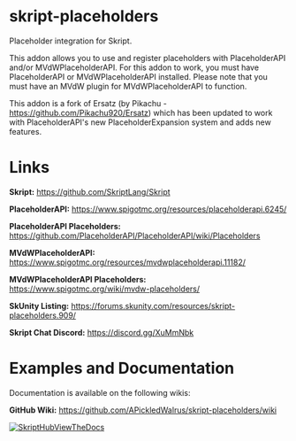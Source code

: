 # skript-placeholders
Placeholder integration for Skript.


This addon allows you to use and register placeholders with PlaceholderAPI and/or MVdWPlaceholderAPI.
For this addon to work, you must have PlaceholderAPI or MVdWPlaceholderAPI installed.
Please note that you must have an MVdW plugin for MVdWPlaceholderAPI to function.

This addon is a fork of Ersatz (by Pikachu - https://github.com/Pikachu920/Ersatz) which has been updated to work with PlaceholderAPI's new PlaceholderExpansion system and adds new features.

# Links

**Skript:** https://github.com/SkriptLang/Skript

**PlaceholderAPI:** https://www.spigotmc.org/resources/placeholderapi.6245/

**PlaceholderAPI Placeholders:** https://github.com/PlaceholderAPI/PlaceholderAPI/wiki/Placeholders

**MVdWPlaceholderAPI:** https://www.spigotmc.org/resources/mvdwplaceholderapi.11182/

**MVdWPlaceholderAPI Placeholders:** https://www.spigotmc.org/wiki/mvdw-placeholders/

**SkUnity Listing:** https://forums.skunity.com/resources/skript-placeholders.909/

**Skript Chat Discord:** https://discord.gg/XuMmNbk

# Examples and Documentation

Documentation is available on the following wikis:

**GitHub Wiki:** https://github.com/APickledWalrus/skript-placeholders/wiki

[![SkriptHubViewTheDocs](http://skripthub.net/static/addon/ViewTheDocsButton.png)](http://skripthub.net/docs/?addon=skript-placeholders)
